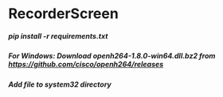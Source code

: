 # RecorderScreen
##### pip install -r requirements.txt

##### For Windows: Download openh264-1.8.0-win64.dll.bz2 from https://github.com/cisco/openh264/releases 
##### Add file to system32 directory
